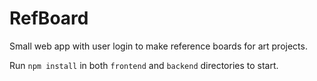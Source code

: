 # RefBoard
Small web app with user login to make reference boards for art projects.

Run `npm install` in both `frontend` and `backend` directories to start.
